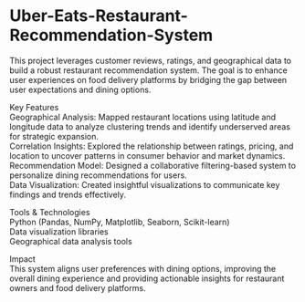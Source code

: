 # Uber-Eats-Restaurant-Recommendation-System
This project leverages customer reviews, ratings, and geographical data to build a robust restaurant recommendation system. The goal is to enhance user experiences on food delivery platforms by bridging the gap between user expectations and dining options.

Key Features  
Geographical Analysis: Mapped restaurant locations using latitude and longitude data to analyze clustering trends and identify underserved areas for strategic expansion.  
Correlation Insights: Explored the relationship between ratings, pricing, and location to uncover patterns in consumer behavior and market dynamics.  
Recommendation Model: Designed a collaborative filtering-based system to personalize dining recommendations for users.  
Data Visualization: Created insightful visualizations to communicate key findings and trends effectively.  

Tools & Technologies  
Python (Pandas, NumPy, Matplotlib, Seaborn, Scikit-learn)  
Data visualization libraries    
Geographical data analysis tools  

Impact  
This system aligns user preferences with dining options, improving the overall dining experience and providing actionable insights for restaurant owners and food delivery platforms.

